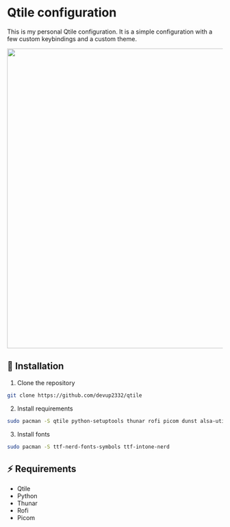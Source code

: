 # Qtile configuration
This is my personal Qtile configuration. It is a simple configuration with a few custom keybindings and a custom theme.

<p align="center" gap="20px">
    <img src="https://res.cloudinary.com/dder8kjda/image/upload/v1728940626/Screenshot_2024-10-14_16-13-48_ozukvy.png" width="700"/>
</p>


## 🚀 Installation

1. Clone the repository
```bash
git clone https://github.com/devup2332/qtile
```

2. Install requirements
```bash
sudo pacman -S qtile python-setuptools thunar rofi picom dunst alsa-utils pulseaudio pavucontrol xfce4-screenshooter xfce4-clipman-plugin kitty alacritty neovim lazygit ripgrep dolphin
```

3. Install fonts
```bash
sudo pacman -S ttf-nerd-fonts-symbols ttf-intone-nerd
```

## ⚡️ Requirements
- Qtile
- Python
- Thunar
- Rofi
- Picom
